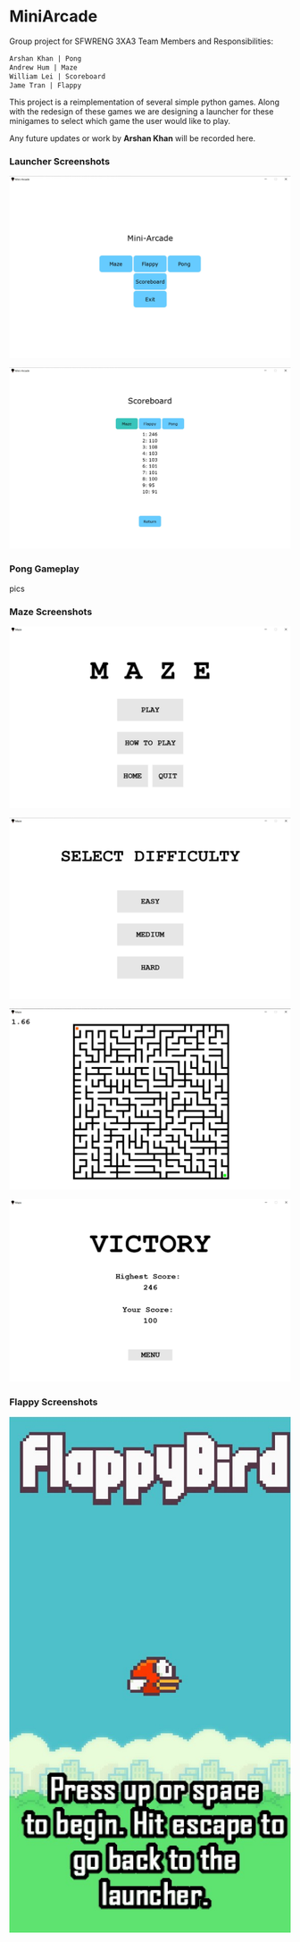 # MiniArcade

Group project for SFWRENG 3XA3
Team Members and Responsibilities:

    Arshan Khan | Pong  
    Andrew Hum | Maze 
    William Lei | Scoreboard  
    Jame Tran | Flappy

This project is a reimplementation of several simple python games. Along with the redesign of these games we are designing a launcher for these minigames to select which game the user would like to play.

Any future updates or work by **Arshan Khan** will be recorded here.

### Launcher Screenshots

![home page of the launcher](screenshots/launcher_main.jpg)

![scoreboard page](screenshots/score_maze.jpg)

### Pong Gameplay

pics

### Maze Screenshots

![maze main menu](screenshots/maze_main.jpg)

![maze difficulty menu](screenshots/maze_diff.jpg)

![maze game screen](screenshots/maze_med.jpg)

![maze end screen](screenshots/maze_end.jpg)

### Flappy Screenshots

![flappy game screen](https://github.com/ArshanK/MiniArcade/blob/main/screenshots/flappy_main.jpg?raw=true)

